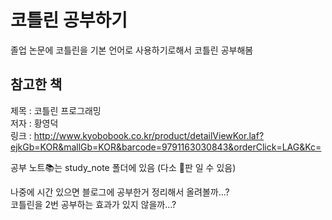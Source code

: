 # 코틀린 공부하기
졸업 논문에 코틀린을 기본 언어로 사용하기로해서 코틀린 공부해봄
## 참고한 책
제목 : 코틀린 프로그래밍   
저자 : 황영덕   
링크 : <http://www.kyobobook.co.kr/product/detailViewKor.laf?ejkGb=KOR&mallGb=KOR&barcode=9791163030843&orderClick=LAG&Kc=>

공부 노트📚는 study_note 폴더에 있음 (다소 🐶판 일 수 있음)   

나중에 시간 있으면 블로그에 공부한거 정리해서 올려볼까...?   
코틀린을 2번 공부하는 효과가 있지 않을까...?